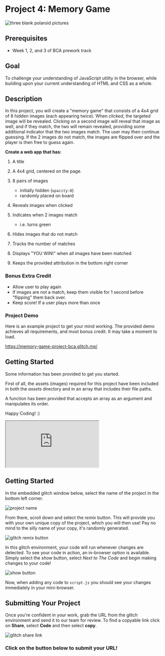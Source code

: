 # Project 4: Memory Game
![three blank polaroid pictures](https://res.cloudinary.com/btvca/image/upload/v1605019282/polaroid-3130379_1280_wbrn27.jpg)

## Prerequisites
- Week 1, 2, and 3 of BCA prework track

## Goal
To challenge your understanding of JavaScript utility in the browser, while building upon your current understanding of HTML and CSS as a whole.

## Description
In this project, you will create a "memory game" that consists of a 4x4 grid of 8 hidden images (each appearing twice). When *clicked*, the targeted image will be revealed. Clicking on a second image will reveal that image as well, and if they match, the two will remain revealed, providing some additional indicator that the two images match. The user may then continue guessing. If the 2 images do not match, the images are flipped over and the player is then free to guess again.

**Create a web app that has:**

1) A title

2) A 4x4 grid, centered on the page. 

3) 8 pairs of images
    - initially hidden (`opacity:0`)
    - randomly placed on board

4) Reveals images when clicked

5) Indicates when 2 images match
    - i.e. turns green

6) Hides images that do not match

7) Tracks the number of matches

8) Displays "YOU WIN!" when all images have been matched

9) Keeps the provided attribution in the bottom right corner


### Bonus Extra Credit
- Allow user to play again
- If images are not a match, keep them visible for 1 second before "flipping" them back over.
- Keep score! If a user plays more than once

### Project Demo
Here is an example project to get your mind working. The provided demo achieves all requirements, and most bonus credit. It may take a moment to load. 

https://memory-game-project-bca.glitch.me/

## Getting Started

Some information has been provided to get you started. 

First of all, the assets (images) required for this project have been included in both the *assets* directory and in an array that includes their file paths. 

A function has been provided that accepts an array as an argument and manipulates its order. 

Happy Coding! :)

<div class="glitch-embed-wrap" style={{height: "420px", width: "100%"}}>
  <iframe
    src="https://glitch.com/embed/#!/embed/memory-game-starter-code-bca?path=script.js&previewSize=0&attributionHidden=true"
    title="memory-game-starter-code-bca on Glitch"
    allow="geolocation; microphone; camera; midi; vr; encrypted-media"
    style={{height: "100%", width: "100%", border: "0"}}>
  </iframe>
</div>


## Getting Started

In the embedded glitch window below, select the name of the project in the bottom left corner. 

![project name](https://res.cloudinary.com/btvca/image/upload/v1600871422/fortuneTellerProjectName_lpnko4.png)

From there, scroll down and select the *remix* button. This will provide you with your own unique copy of the project, which you will then use! Pay no mind to the silly name of your copy, it's randomly generated.

![glitch remix button](https://res.cloudinary.com/btvca/image/upload/v1600871036/RemixThisButton_qg8ncv.png)

In this glitch environment, your code will run whenever changes are detected. To see your code in action, an in-browser option is available. Simply select the *show* button, select *Next to The Code* and begin making changes to your code! 

![show button](https://res.cloudinary.com/btvca/image/upload/v1600871855/ShowButtonGlitch_lijl1s.png)

Now, when adding any code to `script.js` you should see your changes immediately in your mini-browser.

## Submitting Your Project

Once you're confident in your work, grab the URL from the glitch environment and send it to our team for review. To find a copyable link click on **Share**, select **Code** and then select **copy**. 

![glitch share link](https://res.cloudinary.com/btvca/image/upload/v1601320649/glitch_share_ocoffp.png)

### Click on the button below to submit your URL!